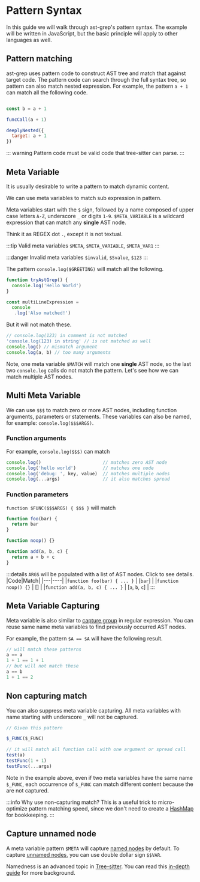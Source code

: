 # Pattern Syntax

In this guide we will walk through ast-grep's pattern syntax. The example will be written in JavaScript, but the basic principle will
apply to other languages as well.

## Pattern matching

ast-grep uses pattern code to construct AST tree and match that against target code. The pattern code can search
through the full syntax tree, so pattern can also match nested expression. For example, the pattern `a + 1` can match all the following
code.

```javascript

const b = a + 1

funcCall(a + 1)

deeplyNested({
  target: a + 1
})
```

::: warning
Pattern code must be valid code that tree-sitter can parse.
:::

## Meta Variable
It is usually desirable to write a pattern to match dynamic content.

We can use meta variables to match sub expression in pattern.

Meta variables start with the `$` sign, followed by a name composed of upper case letters `A-Z`, underscore `_` or digits `1-9`.
`$META_VARIABLE` is a wildcard expression that can match any **single** AST node.

Think it as REGEX dot `.`, except it is not textual.


:::tip Valid meta variables
`$META`, `$META_VARIABLE`, `$META_VAR1`
:::


:::danger Invalid meta variables
`$invalid`, `$Svalue`, `$123`
:::

The pattern `console.log($GREETING)` will match all the following.

```javascript
function tryAstGrep() {
  console.log('Hello World')
}

const multiLineExpression =
  console
   .log('Also matched!')
```

But it will not match these.

```javascript
// console.log(123) in comment is not matched
'console.log(123) in string' // is not matched as well
console.log() // mismatch argument
console.log(a, b) // too many arguments
```

Note, one meta variable `$MATCH` will match one **single** AST node, so the last two `console.log` calls do not match the pattern.
Let's see how we can match multiple AST nodes.

## Multi Meta Variable

We can use `$$$` to match zero or more AST nodes, including function arguments, parameters or statements. These variables can also be named, for example: `console.log($$$ARGS)`.


### Function arguments
For example, `console.log($$$)` can match

```javascript
console.log()                       // matches zero AST node
console.log('hello world')          // matches one node
console.log('debug: ', key, value)  // matches multiple nodes
console.log(...args)                // it also matches spread
```

### Function parameters

`function $FUNC($$$ARGS) { $$$ }` will match

```javascript
function foo(bar) {
  return bar
}

function noop() {}

function add(a, b, c) {
  return a + b + c
}
```

:::details `ARGS` will be populated with a list of AST nodes. Click to see details.
|Code|Match|
|---|----|
|`function foo(bar) { ... }` | [`bar`] |
|`function noop() {}` | [] |
|`function add(a, b, c) { ... }` | [`a`, `b`, `c`] |
:::

## Meta Variable Capturing

Meta variable is also similar to [capture group](https://developer.mozilla.org/en-US/docs/Web/JavaScript/Guide/Regular_Expressions/Groups_and_Backreferences) in regular expression.
You can reuse same name meta variables to find previously occurred AST nodes.

For example, the pattern `$A == $A` will have the following result.

```javascript
// will match these patterns
a == a
1 + 1 == 1 + 1
// but will not match these
a == b
1 + 1 == 2
```

## Non capturing match

You can also suppress meta variable capturing. All meta variables with name starting with underscore `_` will not be captured.

```javascript
// Given this pattern

$_FUNC($_FUNC)

// it will match all function call with one argument or spread call
test(a)
testFunc(1 + 1)
testFunc(...args)
```

Note in the example above, even if two meta variables have the same name `$_FUNC`, each occurrence of `$_FUNC` can match different content because the are not captured.

:::info Why use non-capturing match?
This is a useful trick to micro-optimize pattern matching speed, since we don't need to create a [HashMap](https://doc.rust-lang.org/stable/std/collections/struct.HashMap.html) for bookkeeping.
:::

## Capture unnamed node
A meta variable pattern `$META` will capture [named nodes](/advanced/core-concepts.html#named-vs-unnamed) by default.
To capture [unnamed nodes](/advanced/core-concepts.html#named-vs-unnamed), you can use double dollar sign `$$VAR`.

Namedness is an advanced topic in [Tree-sitter](https://tree-sitter.github.io/tree-sitter/using-parsers#named-vs-anonymous-nodes). You can read this [in-depth guide](/advanced/core-concepts.html) for more background.